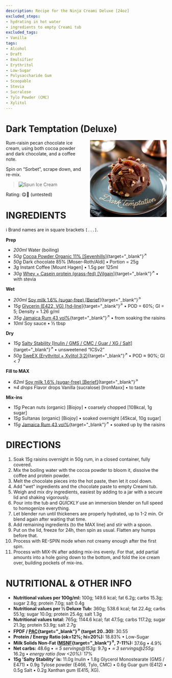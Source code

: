 ```yaml
---
description: Recipe for the Ninja Creami Deluxe [24oz]
excluded_steps:
- hydrating in hot water
- ingredients to empty Creami tub
excluded_tags:
- Vanilla
tags:
- Alcohol
- Draft
- Emulsifier
- Erythritol
- Low-Sugar
- Polysaccharide Gum
- Scoopable
- Stevia
- Sucralose
- Tylo Powder (CMC)
- Xylitol
---
```

# Dark Temptation (Deluxe)
<img style="float: right; margin-left: 1.5em;" width=240 alt="Logo" src="logo-dark-temptation.webp" />

Rum-raisin pecan chocolate ice cream, using both cocoa powder and dark chocolate, and a coffee note.

Spin on “Sorbet”, scrape down, and re-mix.

> <img width=360 alt="Spun Ice Cream" src="" class="zoomable" />

Rating: 😋🍫 (untested)

# INGREDIENTS

ℹ️ Brand names are in square brackets `[...]`.

**Prep**

  - _200ml_ Water (boiling)
  - _50g_ [Cocoa Powder Organic 11% \[Sevenhills\]](/ice-creamery/info/ingredients/#cocoa-powder){target="_blank"}<sup>↗</sup>
  - _50g_ Dark chocolate 85% [Moser-Roth/Aldi] • Portion = 25g
  - _3g_ Instant Coffee [Mount Hagen] • 1.5g per 125ml
  - _30g_ [Whey + Casein protein (grass-fed) \[Vilgain\]](/ice-creamery/info/ingredients/#whey-protein){target="_blank"}<sup>↗</sup> • with stevia

**Wet**

  - _200ml_ [Soy milk 1.6% (sugar-free) \[Berief\]](/ice-creamery/info/ingredients/#soy-milk){target="_blank"}<sup>↗</sup>
  - _15g_ [Glycerin (E422, VG) \[hd-line\]](/ice-creamery/info/ingredients/#vegetable-glycerin-glycerol-vg-e422){target="_blank"}<sup>↗</sup> • POD = 60%; GI = 5; Density = 1.26 g/ml
  - _35g_ [Jamaica Rum 43 vol%](/ice-creamery/info/ingredients/#alcohol-ethanol){target="_blank"}<sup>↗</sup> • from soaking the raisins
  - _10ml_ Soy sauce • ½ tbsp

**Dry**

  - _15g_ [Salty Stability \[Inulin / GMS / CMC / Guar / XG / Salt\]](/ice-creamery/S/Salty%20Stability/){target="_blank"}<sup>↗</sup> • unsweetened “ICSv2”
  - _50g_ [SweEX (Erythritol + Xylitol 3:2)](/ice-creamery/info/ingredients/#sweex-erythritol-xylitol-blend){target="_blank"}<sup>↗</sup> • POD ≈ 90%; GI < 7

**Fill to MAX**

  - _62ml_ [Soy milk 1.6% (sugar-free) \[Berief\]](/ice-creamery/info/ingredients/#soy-milk){target="_blank"}<sup>↗</sup>
  - _≈4 drops_ Flavor drops Vanilla (sucralose) [IronMaxx] • to taste

**Mix-ins**

  - _15g_ Pecan nuts (organic) [Biojoy] • coarsely chopped [108kcal, 1g sugar]
  - _15g_ Sultanas (organic) [Biojoy] • soaked overnight [45kcal, 10g sugar]
  - _15g_ [Jamaica Rum 43 vol%](/ice-creamery/info/ingredients/#alcohol-ethanol){target="_blank"}<sup>↗</sup> • soaked up by the raisins

# DIRECTIONS

 1. Soak 15g raisins overnight in 50g rum, in a closed container, fully covered.
 1. Mix the boiling water with the cocoa powder to bloom it, dissolve the coffee and protein powder.
 1. Melt the chocolate pieces into the hot paste, then let it cool down.
 1. Add "wet" ingredients and the chocolate paste to empty Creami tub.
 1. Weigh and mix dry ingredients, easiest by adding to a jar with a secure lid and shaking vigorously.
 1. Pour into the tub and *QUICKLY* use an immersion blender on full speed to homogenize everything.
 1. Let blender run until thickeners are properly hydrated, up to 1-2 min. Or blend again after waiting that time.
 1. Add remaining ingredients (to the MAX line) and stir with a spoon.
 1. Put on the lid, freeze for 24h, then spin as usual. Flatten any humps before that.
 1. Process with RE-SPIN mode when not creamy enough after the first spin.
 1. Process with MIX-IN after adding mix-ins evenly. For that, add partial amounts into a hole going down to the bottom, and fold the ice cream over, building pockets of mix-ins.

# NUTRITIONAL & OTHER INFO
- **Nutritional values per 100g/ml:** 100g; 149.6 kcal; fat 6.2g; carbs 15.3g; sugar 2.8g; protein 7.0g; salt 0.4g
- **Nutritional values per ½ Deluxe Tub:** 360g; 538.6 kcal; fat 22.4g; carbs 55.1g; sugar 10.0g; protein 25.4g; salt 1.3g
- **Nutritional values total:** 765g; 1144.6 kcal; fat 47.5g; carbs 117.2g; sugar 21.3g; protein 53.9g; salt 2.7g
- **FPDF / [PAC](/ice-creamery/info/glossary/#potere-anti-congelante-pac){target="_blank"}<sup>↗</sup> (target 20..30):** 30.55
- **Protein / Energy Ratio (ok=12%; hi=20%):** 18.83% • Low-Sugar
- **Milk Solids Non-Fat ([MSNF](/ice-creamery/info/glossary/#milk-solids-not-fat-msnf){target="_blank"}<sup>↗</sup>, 7-11%):** 37.6g • 4.9%
- **Net carbs:** 48.6g • *∝ 5 servings@153g:* 9.7g • *∝ 3 servings@255g:* 16.2g • *energy ratio (low <20%):* 17%
- **15g 'Salty Stability' is:** 11.0g Inulin • 1.8g Glycerol Monostearate (GMS / E471) • 0.9g Tylose powder (E466, Tylo, CMC) • 0.6g Guar gum (E412) • 0.5g Salt • 0.2g Xanthan gum (E415, XG).
